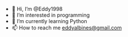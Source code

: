 - 👋 Hi, I’m @Eddy1998
- 👀 I’m interested in programming
- 🌱 I’m currently learning Python
- 📫 How to reach me eddyalbines@gmail.com
<!-- 💞️ I’m looking to collaborate on ...-->
<!---
Eddy1998/Eddy1998 is a ✨ special ✨ repository because its `README.md` (this file) appears on your GitHub profile.
You can click the Preview link to take a look at your changes.
--->
